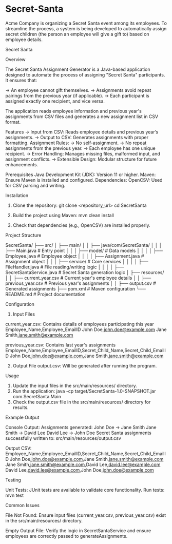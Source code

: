 # Secret-Santa
Acme Company is organizing a Secret Santa event among its employees. To streamline the process, a system is being developed to automatically assign secret children (the person an employee will give a gift to) based on employee details. 

Secret Santa 

Overview

The Secret Santa Assignment Generator is a Java-based application designed to automate the process of assigning "Secret Santa" participants. It ensures that:

-> An employee cannot gift themselves.
-> Assignments avoid repeat pairings from the previous year (if applicable).
-> Each participant is assigned exactly one recipient, and vice versa.

The application reads employee information and previous year's assignments from CSV files and generates a new assignment list in CSV format.

Features
-> Input from CSV: Reads employee details and previous year’s assignments.
-> Output to CSV: Generates assignments with proper formatting.
Assignment Rules:
   -> No self-assignment.
   -> No repeat assignments from the previous year.
   -> Each employee has one unique recipient.
-> Error Handling: Manages missing files, malformed input, and assignment conflicts.
-> Extensible Design: Modular structure for future enhancements.

Prerequisites
Java Development Kit (JDK): Version 11 or higher.
Maven: Ensure Maven is installed and configured.
Dependencies:
OpenCSV: Used for CSV parsing and writing.

Installation
1) Clone the repository:
git clone <repository_url>
cd SecretSanta

2) Build the project using Maven:
mvn clean install

3) Check that dependencies (e.g., OpenCSV) are installed properly.

Project Structure

SecretSanta/
├── src/
│   ├── main/
│   │   ├── java/com/SecretSanta/
│   │   │   ├── Main.java                   # Entry point
│   │   │   ├── model/                      # Data models
│   │   │   │   ├── Employee.java           # Employee object
│   │   │   │   ├── Assignment.java         # Assignment object
│   │   │   ├── service/                    # Core services
│   │   │   │   ├── FileHandler.java        # File reading/writing logic
│   │   │   │   ├── SecretSantaService.java # Secret Santa generation logic
│   ├── resources/
│   │   ├── current_year.csv                # Current year's employee details
│   │   ├── previous_year.csv               # Previous year's assignments
│   │   ├── output.csv                      # Generated assignments
├── pom.xml                                 # Maven configuration
└── README.md                               # Project documentation

Configuration

1) Input Files

current_year.csv: Contains details of employees participating this year
Employee_Name,Employee_EmailID
John Doe,john.doe@example.com
Jane Smith,jane.smith@example.com

previous_year.csv: Contains last year's assignments
Employee_Name,Employee_EmailID,Secret_Child_Name,Secret_Child_EmailID
John Doe,john.doe@example.com,Jane Smith,jane.smith@example.com

2) Output File
output.csv: Will be generated after running the program.

Usage

1) Update the input files in the src/main/resources/ directory.
2) Run the application:
      java -cp target/SecretSanta-1.0-SNAPSHOT.jar com.SecretSanta.Main
3) Check the output.csv file in the src/main/resources/ directory for results.

Example Output

Console Output: 
Assignments generated:
John Doe -> Jane Smith
Jane Smith -> David Lee
David Lee -> John Doe
Secret Santa assignments successfully written to: src/main/resources/output.csv

Output CSV:
Employee_Name,Employee_EmailID,Secret_Child_Name,Secret_Child_EmailID
John Doe,john.doe@example.com,Jane Smith,jane.smith@example.com
Jane Smith,jane.smith@example.com,David Lee,david.lee@example.com
David Lee,david.lee@example.com,John Doe,john.doe@example.com

Testing

Unit Tests: JUnit tests are available to validate core functionality.
Run tests: mvn test

Common Issues

File Not Found:
Ensure input files (current_year.csv, previous_year.csv) exist in the src/main/resources/ directory.

Empty Output File:
Verify the logic in SecretSantaService and ensure employees are correctly passed to generateAssignments.


